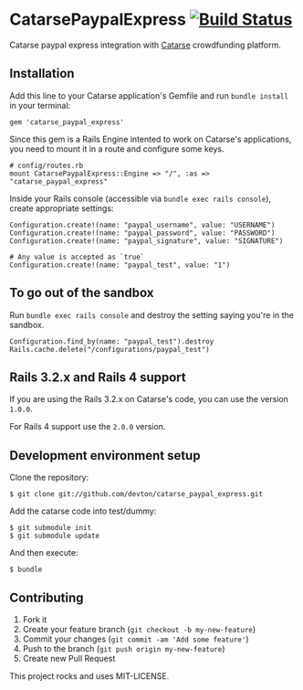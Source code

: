 # CatarsePaypalExpress [![Build Status](https://travis-ci.org/MicroPasts/catarse_paypal_express.svg?branch=master)](https://travis-ci.org/MicroPasts/catarse_paypal_express) 

Catarse paypal express integration with [Catarse](http://github.com/danielweinmann/catarse) crowdfunding platform.

## Installation

Add this line to your Catarse application's Gemfile and
run `bundle install` in your terminal:

    gem 'catarse_paypal_express'

Since this gem is a Rails Engine intented to work on Catarse's applications,
you need to mount it in a route and configure some keys.

    # config/routes.rb
    mount CatarsePaypalExpress::Engine => "/", :as => "catarse_paypal_express"

Inside your Rails console (accessible via `bundle exec rails console`),
create appropriate settings:

    Configuration.create!(name: "paypal_username", value: "USERNAME")
    Configuration.create!(name: "paypal_password", value: "PASSWORD")
    Configuration.create!(name: "paypal_signature", value: "SIGNATURE")

    # Any value is accepted as `true`
    Configuration.create!(name: "paypal_test", value: "1")
    
## To go out of the sandbox

Run `bundle exec rails console` and destroy the setting saying
you're in the sandbox.

    Configuration.find_by(name: "paypal_test").destroy
    Rails.cache.delete("/configurations/paypal_test")

## Rails 3.2.x and Rails 4 support

If you are using the Rails 3.2.x on Catarse's code, you can use the version `1.0.0`.

For Rails 4 support use the `2.0.0` version.

## Development environment setup

Clone the repository:

    $ git clone git://github.com/devton/catarse_paypal_express.git

Add the catarse code into test/dummy:

    $ git submodule init
    $ git submodule update

And then execute:

    $ bundle

## Contributing

1. Fork it
2. Create your feature branch (`git checkout -b my-new-feature`)
3. Commit your changes (`git commit -am 'Add some feature'`)
4. Push to the branch (`git push origin my-new-feature`)
5. Create new Pull Request

This project rocks and uses MIT-LICENSE.
